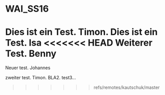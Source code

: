 # WAI_SS16

Dies ist ein Test. Timon.
Dies ist ein Test. Isa
<<<<<<< HEAD
Weiterer Test. Benny
=======
Neuer test. Johannes

zweiter test. Timon. BLA2.
test3...
>>>>>>> refs/remotes/kautschuk/master
